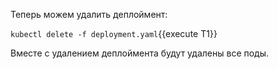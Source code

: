 Теперь можем удалить деплоймент:

`kubectl delete -f deployment.yaml`{{execute T1}}

Вместе с удалением деплоймента будут удалены все поды.

